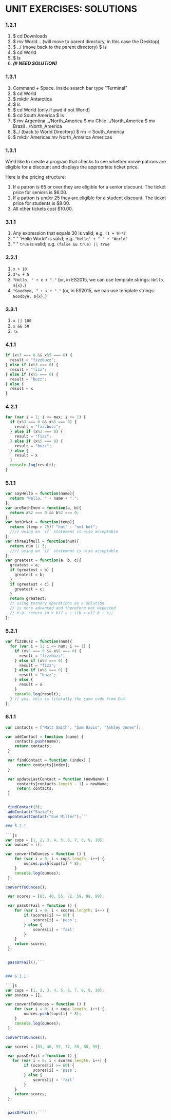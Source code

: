 # UNIT EXERCISES: SOLUTIONS

### 1.2.1
1. $ cd Downloads
2. $ mv World .. (will move to parent directory, in this case the Desktop)
3. $ ../ (move back to the parent directory)
   $ ls
4. $ cd World
5. $ ls
6. ***(# NEED SOLUTION)***

### 1.3.1

1. Command + Space. Inside search bar type "Terminal"
2. $ cd World
3. $ mkdir Antarctica
4. $ ls
5. $ cd World (only if pwd if not World)
6. $ cd South America
   $ ls
7. $ mv Argentina ../North_America
   $ mv Chile ../North_America
   $ mv Brazil  ../North_America
8. $../ (back to World Directory)
   $ rm -r South_America
9. $ mkdir Americas
   mv North_America Americas

### 1.3.1

We'd like to create a program that checks to see whether movie patrons are eligible for a discount and displays the appropriate ticket price.

 Here is the pricing structure:
1. If a patron is 65 or over they are eligible for a senior discount. The ticket price for seniors is $6.00.
2. If a patron is under 25 they are eligible for a student discount. The ticket price for students is $8.00.
3. All other tickets cost $10.00.


### 3.1.1
 1. Any expression that equals 30 is valid; e.g. `(1 + 9)*3`
 2. "                        " 'Hello World' is valid; e.g. `"Hello" + " " + "World"`
 3. "                        " `true` is valid; e.g. `(false && true) || true`

### 3.2.1
  1. `x + 10`
  2. `3*x + 5`
  3. `"Hello, " + x + "."` (or, in ES2015, we can use template strings: ``Hello, ${x}.``)
  4. `"Goodbye, " + x + "."` (or, in ES2015, we can use template strings: ``Goodbye, ${x}.``)

### 3.3.1
  1. `x || 100`
  2. `x && 50`
  3. `!x`

### 4.1.1
```javascript
if (x%3 === 0 && x%5 === 0) {
  result = "fizzbuzz";
} else if (x%3 === 0) {
  result = "fizz";
} else if (x%5 === 0) {
  result = "buzz";
} else {
  result = x
}
```

### 4.2.1

```javascript
for (var i = 1; i <= max; i += 1) {
  if (x%3 === 0 && x%5 === 0) {
    result = "fizzbuzz";
  } else if (x%3 === 0) {
    result = "fizz";
  } else if (x%5 === 0) {
    result = "buzz";
  } else {
    result = x
  }
  console.log(result);
}
```

### 5.1.1

```javascript
var sayHello = function(name){
  return "Hello, " + name + ".";
};
var areBothEven = function(a, b){
  return a%2 === 0 && b%2 === 0;
};
var hotOrNot = function(temp){
  return (temp > 75)? "hot" : "not hot";
  //// using an `if` statement is also acceptable
};
var threeIfNull = function(num){
  return num || 3;
  //// using an `if` statement is also acceptable
};
var greatest = function(a, b, c){
  greatest = a;
  if (greatest < b) {
    greatest = b;
  }
  if (greatest < c) {
    greatest = c;
  }
  return greatest;
  // using ternary operations as a solution
  // is more advanced and therefore not expected
  // e.g. return (a > b)? a : ((b > c)? b : c);
};
```

### 5.2.1

```javascript
var fizzBuzz = function(num){
  for (var i = 1; i <= num; i += 1) {
    if (x%3 === 0 && x%5 === 0) {
      result = "fizzbuzz";
    } else if (x%3 === 0) {
      result = "fizz";
    } else if (x%5 === 0) {
      result = "buzz";
    } else {
      result = x
    }
    console.log(result);
  } // yes, this is literally the same code from Ch4
};
```

### 6.1.1
```js
var contacts = ["Matt Smith", "Sam Davis", "Ashley Jones"];

var addContact = function (name) {
    contacts.push(name);
    return contacts;
 }

 var findContact = function (index) {
     return contacts[index];
 }

 var updateLastContact = function (newName) {
     contacts[contacts.length - 1] = newName;
     return contacts;
 }


 findContact(3);
 addContact("Suzie");
 updateLastContact("Sue Miller");```

### 6.2.1

```js
var cups = [1, 2, 3, 4, 5, 6, 7, 8, 9, 10];
var ounces = [];

var convertToOunces = function () {
	for (var i = 0; i < cups.length; i++) {
		ounces.push(cups[i] * 8);
	}
	console.log(ounces);
 };

convertToOunces();

 var scores = [83, 40, 55, 72, 59, 88, 99];

 var passOrFail = function () {
 	for (var i = 0; i < scores.length; i++) {
 		if (scores[i] >= 60) {
 			scores[i] = 'pass';
 		} else {
 			scores[i] = 'fail'
 		}
 	}
 	return scores;
 };


 passOrFail();```


### 6.3.1

```js
var cups = [1, 2, 3, 4, 5, 6, 7, 8, 9, 10];
var ounces = [];

var convertToOunces = function () {
	for (var i = 0; i < cups.length; i++) {
		ounces.push(cups[i] * 8);
	}
	console.log(ounces);
 };

convertToOunces();

var scores = [83, 40, 55, 72, 59, 88, 99];

 var passOrFail = function () {
   for (var i = 0; i < scores.length; i++) {
 		if (scores[i] >= 60) {
 			scores[i] = 'pass';
 		} else {
 			scores[i] = 'fail'
 		}
 	}
 	return scores;
 };


 passOrFail();````
